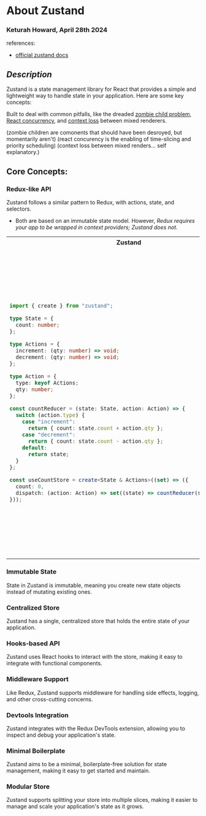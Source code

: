 # About Zustand

### Keturah Howard, April 28th 2024

references:

- [official zustand docs](https://docs.pmnd.rs/zustand/getting-started/introduction#installation)

## _Description_

Zustand is a state management library for React that provides a simple and lightweight way to handle state in your application. Here are some key concepts:

Built to deal with common pitfalls, like the dreaded [zombie child problem](https://react-redux.js.org/api/hooks#stale-props-and-zombie-children), [React concurrency](https://github.com/bvaughn/rfcs/blob/useMutableSource/text/0000-use-mutable-source.md), and [context loss](https://github.com/facebook/react/issues/13332) between mixed renderers.

(zombie children are comonents that should have been desroyed, but momentarily aren't)
(react concurency is the enabling of time-slicing and priority scheduling)
(context loss between mixed renders... self explanatory.)

## Core Concepts:

### Redux-like API

Zustand follows a similar pattern to Redux, with actions, state, and selectors.

- Both are based on an immutable state model. However, _Redux requires your app to be wrapped in context providers; Zustand does not._

<table>
<tr>
<th>Zustand</th>
<th>Redux</th>
</tr>
<tr>
<td>

```typescript
import { create } from "zustand";

type State = {
  count: number;
};

type Actions = {
  increment: (qty: number) => void;
  decrement: (qty: number) => void;
};

type Action = {
  type: keyof Actions;
  qty: number;
};

const countReducer = (state: State, action: Action) => {
  switch (action.type) {
    case "increment":
      return { count: state.count + action.qty };
    case "decrement":
      return { count: state.count - action.qty };
    default:
      return state;
  }
};

const useCountStore = create<State & Actions>((set) => ({
  count: 0,
  dispatch: (action: Action) => set((state) => countReducer(state, action)),
}));
```

</td>
<td>

```typescript
import { createStore } from 'redux'
import { useSelector, useDispatch } from 'react-redux'

type State = {
  count: number
}

type Action = {
  type: 'increment' | 'decrement'
  qty: number
}

const countReducer = (state: State, action: Action) => {
  switch (action.type) {
    case 'increment':
      return { count: state.count + action.qty }
    case 'decrement':
      return { count: state.count - action.qty }
    default:
      return state
  }
}

const countStore = createStore(countReducer)

.......


import { createSlice, configureStore } from '@reduxjs/toolkit'

const countSlice = createSlice({
  name: 'count',
  initialState: { value: 0 },
  reducers: {
    incremented: (state, qty: number) => {
      // Redux Toolkit does not mutate the state, it uses the Immer library
      // behind scenes, allowing us to have something called "draft state".
      state.value += qty
    },
    decremented: (state, qty: number) => {
      state.value -= qty
    },
  },
})

const countStore = configureStore({ reducer: countSlice.reducer })
```

</td>
</tr>
</table>

### Immutable State

State in Zustand is immutable, meaning you create new state objects instead of mutating existing ones.

### Centralized Store

Zustand has a single, centralized store that holds the entire state of your application.

### Hooks-based API

Zustand uses React hooks to interact with the store, making it easy to integrate with functional components.

### Middleware Support

Like Redux, Zustand supports middleware for handling side effects, logging, and other cross-cutting concerns.

### Devtools Integration

Zustand integrates with the Redux DevTools extension, allowing you to inspect and debug your application's state.

### Minimal Boilerplate

Zustand aims to be a minimal, boilerplate-free solution for state management, making it easy to get started and maintain.

### Modular Store

Zustand supports splitting your store into multiple slices, making it easier to manage and scale your application's state as it grows.
